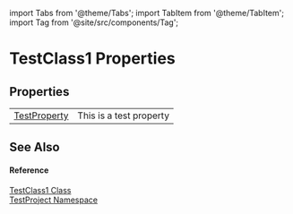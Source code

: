 import Tabs from '@theme/Tabs'; 
import TabItem from '@theme/TabItem'; 
import Tag from '@site/src/components/Tag'; 

# TestClass1 Properties




## Properties
<table>
<tr>
<td><a href="P_TestProject_TestClass1_TestProperty">TestProperty</a></td>
<td>This is a test property</td>
</tr>
</table>

## See Also


#### Reference
<a href="T_TestProject_TestClass1">TestClass1 Class</a>  
<a href="N_TestProject">TestProject Namespace</a>  
